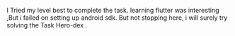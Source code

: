 I Tried my level best to complete the task. learning flutter was interesting ,But i failed on setting up android sdk. But not stopping here, i will surely try solving the Task Hero-dex .
